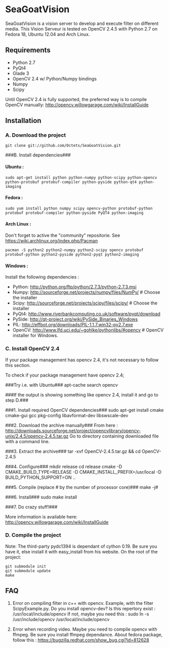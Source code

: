 SeaGoatVision
=============
SeaGoatVision is a vision server to develop and execute filter on different media.
This Vision Serveur is tested on OpenCV 2.4.5 with Python 2.7 on Fedora 18, Ubuntu 12.04 and Arch Linux.

Requirements
------------

 - Python 2.7
 - PyQt4
 - Glade 3
 - OpenCV 2.4 w/ Python/Numpy bindings
 - Numpy
 - Scipy

Until OpenCV 2.4 is fully supported, the preferred way is to compile OpenCV manually:
http://opencv.willowgarage.com/wiki/InstallGuide

Installation
------------
### A. Download the project ###
    git clone git://github.com/Octets/SeaGoatVision.git

###B. Install dependencies###
#### Ubuntu : ####
	sudo apt-get install python python-numpy python-scipy python-opencv python-protobuf protobuf-compiler python-pyside python-qt4 python-imaging

#### Fedora : ####
	sudo yum install python numpy scipy opencv-python protobuf-python protobuf protobuf-compiler python-pyside PyQT4 python-imaging

#### Arch Linux : ####
Don't forget to active the "community" repositorie. See https://wiki.archlinux.org/index.php/Pacman

	pacman -S python2 python2-numpy python2-scipy opencv protobuf protobuf-python python2-pyside python2-pyqt python2-imaging

#### Windows : ####
Install the following dependencies :

 - Python:	http://python.org/ftp/python/2.7.3/python-2.7.3.msi
 - Numpy:	http://sourceforge.net/projects/numpy/files/NumPy/	# Choose the installer
 - Scipy:	http://sourceforge.net/projects/scipy/files/scipy/	# Choose the installer
 - PyQt4:	http://www.riverbankcomputing.co.uk/software/pyqt/download
 - PySide:	http://qt-project.org/wiki/PySide_Binaries_Windows
 - PIL:		http://effbot.org/downloads/PIL-1.1.7.win32-py2.7.exe
 - OpenCV:	http://www.lfd.uci.edu/~gohlke/pythonlibs/#opencv	# OpenCV installer for Windows.

### C. Install OpenCV 2.4 ###
If your package management has opencv 2.4, it's not necessary to follow this section.

To check if your package management have opencv 2.4;

###Try i.e. with Ubuntu###
	apt-cache search opencv

###If the output is showing something like opencv 2.4, install it and go to step D.###

###1. Install required OpenCV dependencies###
	sudo apt-get install cmake cmake-gui gcc pkg-config libavformat-dev libswscale-dev

###2. Download the archive manually###
	From here : http://downloads.sourceforge.net/project/opencvlibrary/opencv-unix/2.4.5/opencv-2.4.5.tar.gz
	Go to directory containing downloaded file with a command line.

###3. Extract the archive###
	tar -xvf OpenCV-2.4.5.tar.gz && cd OpenCV-2.4.5

###4. Configure###
	mkdir release
	cd release
	cmake -D CMAKE_BUILD_TYPE=RELEASE -D CMAKE_INSTALL_PREFIX=/usr/local -D BUILD_PYTHON_SUPPORT=ON ..

###5. Compile (replace # by the number of processor core)###
	make -j#

###6. Install###
	sudo make install

###7. Do crazy stuff!###

More information is available here: http://opencv.willowgarage.com/wiki/InstallGuide

### D. Compile the project ###
Note: The third-party pydc1394 is dependant of cython 0.19. Be sure you have it, else install it with easy_install from his website.
On the root of the project:

	git submodule init
	git submodule update
	make

FAQ
---

1. Error on compiling filter in c++ with opencv. Example, with the filter ScipyExample.py.
Do you install opencv-dev? Is this repertory exist : /usr/local/include/opencv
If not, maybe you need this : sudo ln -s /usr/include/opencv /usr/local/include/opencv

2. Error when recording video.
Maybe you need to compile opencv with ffmpeg. Be sure you install ffmpeg dependance.
About fedora package, follow this : https://bugzilla.redhat.com/show_bug.cgi?id=812628
